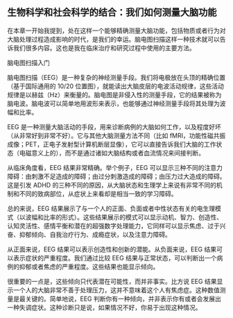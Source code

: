 ## 生物科学和社会科学的结合：我们如何测量大脑功能

  在本章一开始我提到，处在这样一个能够精确测量大脑功能，包括物质或者行为对大脑处理过程造成影响的时代，是我们的幸运。脑电图扫描这样一种技术就可以告诉我们很多内容。这也是我在临床治疗和研究过程中使用的主要方法。

  脑电图扫描入门

  脑电图扫描（EEG）是一种复杂的神经测量手段。我们将电极放在头顶的精确位置（基于国际通用的 10/20 位置图），就能读出大脑皮层的电波活动规律，这些活动规律是以赫兹（Hz）来衡量的。脑电图是非侵入性的测量手段，它的结果被称为脑电波。脑电波可以简单地用波形来表示，也能够通过神经测量手段将其处理为波幅和比率。

  EEG 是一种测量大脑活动的手段，用来诊断病例的大脑如何工作，以及程度好坏（从非常好到非常不好）。它与其他大脑测量方法不同（比如 fMRI，功能性磁共振成像；PET，正电子发射型计算机断层显像），它可以直接告诉我们大脑的工作状态（电磁意义上的），而不是通过诸如大脑结构或者血流情况来间接判断。

  从临床角度看，EEG 结果非常精确。举个例子，EEG 可以显示三种不同的注意力障碍：由刺激不足造成的障碍；由过分刺激造成的障碍；由压力过大造成的障碍。这是引发 ADHD 的三种不同的原因，从大脑状态和生理学上来说有非常不同的机制和不同的致病部位，从症状上来看却是相当一致的学习障碍。

  总的来说，EEG 结果展示了与一个人的正面、负面或者中性状态有关的电生理模式（以波幅和比率的形式）。这些结果展示的模式可以显示动机、智力、创造性、认知灵活性、感情平衡和潜在的超强数字处理能力，它同样可以显示焦虑、过于兴奋、抑郁倾向、自我治疗行为、成瘾症状，以及注意力障碍。

  从正面来说，EEG 结果可以表示创造性和创新的潜能。从负面来说，EEG 结果可以表示症状的严重程度。我们通过比较 EEG 结果与正常状态，可以判断出一个病例的抑郁或者焦虑的严重程度。这些结果也能显示倾向。

  很重要的一点是，这些倾向只代表潜在可能性，而并非事实。比方说 EEG 结果显示一个人的大脑非常不善于处理压力，这并不意味着这个人有焦虑症。这种数值测量是最关键的。简单地说，EEG 判断你有一种倾向，并非表示你有或者会发展出一种失调症状。这种诊断只是说，如果情况不好，你易于出现这种情况。